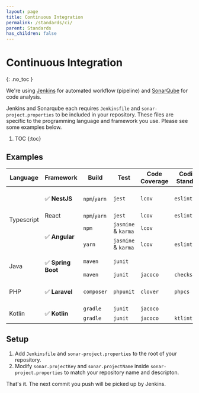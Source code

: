 ```yaml
---
layout: page
title: Continuous Integration
permalink: /standards/ci/
parent: Standards
has_children: false
---
```


# Continuous Integration
{: .no_toc }

We're using [Jenkins](https://jenkins.akarinti.tech/) for automated workflow (pipeline) and [SonarQube](https://sonar.akarinti.tech/) for code analysis.

Jenkins and Sonarqube each requires `Jenkinsfile` and `sonar-project.properties` to be included in your repository. These files are specific to the programming language and framework you use. Please see some examples below.

1. TOC
{:toc}

## Examples

<table>
    <thead>
        <tr>
            <th>Language</th>
            <th>Framework</th>
            <th>Build</th>
            <th>Test</th>
            <th>Code Coverage</th>
            <th>Coding Standard</th>
            <th>Example</th>
        </tr>
    </thead>
    <tbody>
        <tr>
            <td rowspan=4>Typescript</td>
            <td>✅ <strong>NestJS</strong></td>
            <td><code>npm</code>/<code>yarn</code></td>
            <td><code>jest</code></td>
            <td><code>lcov</code></td>
            <td><code>eslint</code></td>
            <td><a href="https://github.com/PT-Akar-Inti-Teknologi/example_jenkins_nestjs">example_jenkins_nestjs</a><br/><a href="https://github.com/PT-Akar-Inti-Teknologi/example_jenkins_nestjs2">example_jenkins_nestjs2</a><br/><a href="https://github.com/PT-Akar-Inti-Teknologi/example_jenkins_nestjs3">example_jenkins_nestjs3</a></td>
        </tr>
        <tr>
            <td>React</td>
            <td><code>npm</code>/<code>yarn</code></td>
            <td><code>jest</code></td>
            <td><code>lcov</code></td>
            <td><code>eslint</code></td>
            <td></td>
        </tr>
        <tr>
            <td rowspan=2>✅ <strong>Angular</strong></td>
            <td><code>npm</code></td>
            <td><code>jasmine</code> & <code>karma</code></td>
            <td><code>lcov</code></td>
            <td></td>
            <td><a href="https://github.com/PT-Akar-Inti-Teknologi/example_jenkins_angular">example_jenkins_angular</a></td>
        </tr>
        <tr>
            <td><code>yarn</code></td>
            <td><code>jasmine</code> & <code>karma</code></td>
            <td><code>lcov</code></td>
            <td><code>eslint</code></td>
            <td><a href="https://github.com/PT-Akar-Inti-Teknologi/example_jenkins_angular2">example_jenkins_angular2</a><br/><a href="https://github.com/PT-Akar-Inti-Teknologi/example_jenkins_angular3">example_jenkins_angular3</a></td>
        </tr>
        <tr>
            <td rowspan=2>Java</td>
            <td rowspan=2>✅ <strong>Spring Boot</strong></td>
            <td><code>maven</code></td>
            <td><code>junit</code></td>
            <td></td>
            <td></td>
            <td><a href="https://github.com/PT-Akar-Inti-Teknologi/example_jenkins_spring_maven">example_jenkins_spring_maven</a><br/><a href="https://github.com/PT-Akar-Inti-Teknologi/example_jenkins_spring_maven2">example_jenkins_spring_maven2</a></td>
        </tr>
        <tr>
            <td><code>maven</code></td>
            <td><code>junit</code></td>
            <td><code>jacoco</code></td>
            <td><code>checkstyle</code></td>
            <td><a href="https://github.com/PT-Akar-Inti-Teknologi/example_jenkins_spring_maven3">example_jenkins_spring_maven3</a></td>
        </tr>
        <tr>
            <td>PHP</td>
            <td>✅ <strong>Laravel</strong></td>
            <td><code>composer</code></td>
            <td><code>phpunit</code></td>
            <td><code>clover</code></td>
            <td><code>phpcs</code></td>
            <td><a href="https://github.com/PT-Akar-Inti-Teknologi/example_jenkins_laravel">example_jenkins_laravel</a><br/><a href="https://github.com/PT-Akar-Inti-Teknologi/example_jenkins_laravel2">example_jenkins_laravel2</a><br/><a href="https://github.com/PT-Akar-Inti-Teknologi/example_jenkins_laravel3">example_jenkins_laravel3</a></td>
        </tr>
        <tr>
            <td rowspan=2>Kotlin</td>
            <td rowspan=2>✅ <strong>Kotlin</strong></td>
            <td><code>gradle</code></td>
            <td><code>junit</code></td>
            <td><code>jacoco</code></td>
            <td></td>
            <td><a href="https://github.com/PT-Akar-Inti-Teknologi/example_jenkins_android_kotlin_gradle">example_jenkins_android_kotlin_gradle</a></td>
        </tr>
        <tr>
            <td><code>gradle</code></td>
            <td><code>junit</code></td>
            <td><code>jacoco</code></td>
            <td><code>ktlint</code></td>
            <td><a href="https://github.com/PT-Akar-Inti-Teknologi/example_jenkins_android_kotlin_gradle2">example_jenkins_android_kotlin_gradle2</a></td>
        </tr>
    </tbody>
</table>

## Setup

1. Add `Jenkinsfile` and `sonar-project.properties` to the root of your repository.
2. Modify `sonar.projectKey` and `sonar.projectName` inside `sonar-project.properties` to match your repository name and descripton.

That's it. The next commit you push will be picked up by Jenkins.
